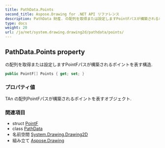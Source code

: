 ```yaml
---
title: PathData.Points
second_title: Aspose.Drawing for .NET API リファレンス
description: PathData 財産. の配列を取得または設定しますPointFパスが構築されるポイントを表す構造.
type: docs
weight: 20
url: /ja/net/system.drawing.drawing2d/pathdata/points/
---
```

## PathData.Points property

の配列を取得または設定しますPointFパスが構築されるポイントを表す構造.

```csharp
public PointF[] Points { get; set; }
```

### プロパティ値

TAn の配列PointFパスが構築されるポイントを表すオブジェクト.

### 関連項目

* struct [PointF](../../../system.drawing/pointf/)
* class [PathData](../)
* 名前空間 [System.Drawing.Drawing2D](../../pathdata/)
* 組み立て [Aspose.Drawing](../../../)


